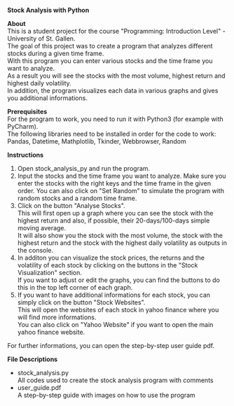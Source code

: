 **Stock Analysis with Python**

**About**   
This is a student project for the course "Programming: Introduction Level" - University of St. Gallen.   
The goal of this project was to create a program that analyzes different stocks during a given time frame.   
With this program you can enter various stocks and the time frame you want to analyze.    
As a result you will see the stocks with the most volume, highest return and highest daily volatility.    
In addition, the program visualizes each data in various graphs and gives you additional informations.   


**Prerequisites**   
For the program to work, you need to run it with Python3 (for example with PyCharm).   
The following libraries need to be installed in order for the code to work:   
Pandas, Datetime, Mathplotlib, Tkinder, Webbrowser, Random

**Instructions**
1. Open stock_analysis_py and run the program.
2. Input the stocks and the time frame you want to analyze. Make sure you enter the stocks with the right keys and the time frame in the given order.
   You can also click on "Set Random" to simulate the program with random stocks and a random time frame.
3. Click on the button "Analyse Stocks".    
   This will first open up a graph where you can see the stock with the highest return and also, if possible, their 20-days/100-days simple moving average.   
   It will also show you the stock with the most volume, the stock with the highest return and the stock with the highest daily volatility as outputs in the console.   
4. In additon you can visualize the stock prices, the returns and the volatility of each stock by clicking on the buttons in the "Stock Visualization" section.  
   If you want to adjust or edit the graphs, you can find the buttons to do this in the top left corner of each graph.
5. If you want to have additional informations for each stock, you can simply click on the button "Stock Websites".   
   This will open the websites of each stock in yahoo finance where you will find more informations.   
   You can also click on "Yahoo Website" if you want to open the main yahoo finance website.    
   
For further informations, you can open the step-by-step user guide pdf.

**File Descriptions**  
- stock_analysis.py  
  All codes used to create the stock analysis program with comments  
- user_guide.pdf  
  A step-by-step guide with images on how to use the program


